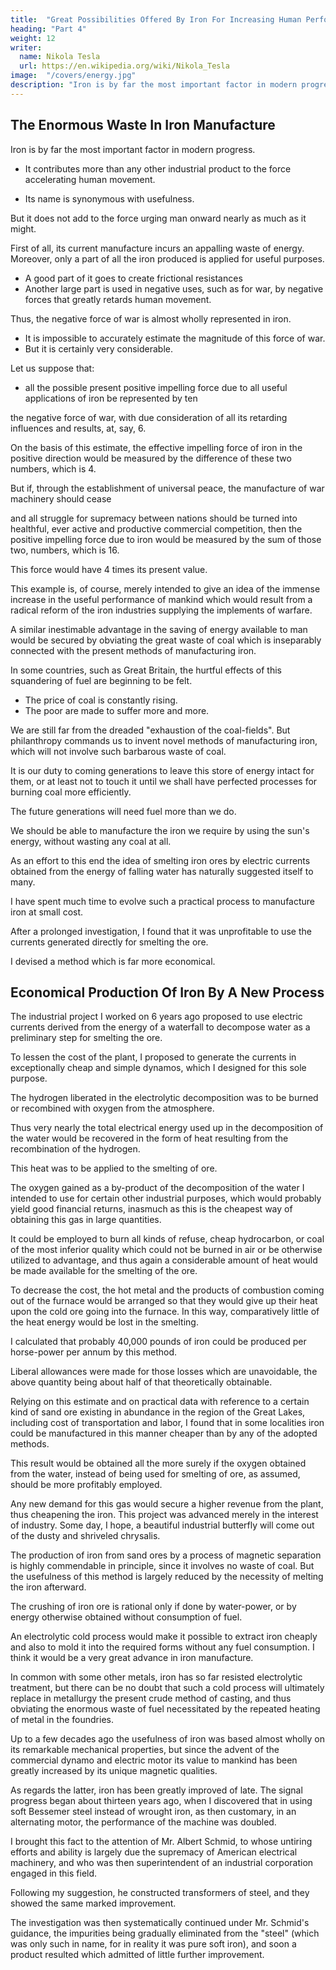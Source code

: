 ```yaml
---
title:  "Great Possibilities Offered By Iron For Increasing Human Performance"
heading: "Part 4"
weight: 12
writer:
  name: Nikola Tesla
  url: https://en.wikipedia.org/wiki/Nikola_Tesla
image:  "/covers/energy.jpg"
description: "Iron is by far the most important factor in modern progress"
---
```



## The Enormous Waste In Iron Manufacture

Iron is by far the most important factor in modern progress. 
- It contributes more than any other industrial product to the force accelerating human movement.
 <!-- So general is the use of this metal, and so intimately is it connected with all that concerns our life, that it has become as indispensable to us as the very air we breathe.  -->
- Its name is synonymous with usefulness. 

<!-- , however great the influence of iron may be on the present human development, -->

But it does not add to the force urging man onward nearly as much as it might. 

First of all, its current manufacture incurs an appalling waste of energy. Moreover, only a part of all the iron produced is applied for useful purposes. 
- A good part of it goes to create frictional resistances
- Another large part is used in negative uses, such as for war, by negative forces that greatly retards human movement.

Thus, the negative force of war is almost wholly represented in iron.
- It is impossible to accurately estimate the magnitude of this force of war. 
- But it is certainly very considerable. 

 <!-- greatest of all retarding forces.  -->

Let us suppose that:
- all the possible present positive impelling force due to all useful applications of iron be represented by ten

the negative force of war, with due consideration of all its retarding influences and results, at, say, 6.

On the basis of this estimate, the effective impelling force of iron in the positive direction would be measured by the difference of these two numbers, which is 4.

But if, through the establishment of universal peace, the manufacture of war machinery should cease

 and all struggle for supremacy between nations should be turned into healthful, ever active and productive commercial competition, then the positive impelling force due to iron would be measured by the sum of those two, numbers, which is 16. 

 This force would have 4 times its present value.

This example is, of course, merely intended to give an idea of the immense increase in the useful performance of mankind which would result from a radical reform of the iron industries supplying the implements of warfare. 

A similar inestimable advantage in the saving of energy available to man would be secured by obviating the great waste of coal which is inseparably connected with the present methods of manufacturing iron. 

In some countries, such as Great Britain, the hurtful effects of this squandering of fuel are beginning to be felt.
- The price of coal is constantly rising.
- The poor are made to suffer more and more. 

We are still far from the dreaded "exhaustion of the coal-fields". But philanthropy commands us to invent novel methods of manufacturing iron, which will not involve such barbarous waste of coal.

<!-- this valuable material from which we derive at present most of our energy.  -->

It is our duty to coming generations to leave this store of energy intact for them, or at least not to touch it until we shall have perfected processes for burning coal more efficiently.

The future generations will need fuel more than we do.

We should be able to manufacture the iron we require by using the sun's energy, without wasting any coal at all. 

As an effort to this end the idea of smelting iron ores by electric currents obtained from the energy of falling water has naturally suggested itself to many. 

I have spent much time to evolve such a practical process to manufacture iron at small cost. 

After a prolonged investigation, I found that it was unprofitable to use the currents generated directly for smelting the ore.

I devised a method which is far more economical. 



## Economical Production Of Iron By A New Process

The industrial project I worked on 6 years ago proposed to use electric currents derived from the energy of a waterfall to decompose water as a preliminary step for smelting the ore.

To lessen the cost of the plant, I proposed to generate the currents in exceptionally cheap and simple dynamos, which I designed for this sole purpose.

The hydrogen liberated in the electrolytic decomposition was to be burned or recombined with oxygen from the atmosphere.

<!-- , not with that from which it was separated, but with that of .  -->

Thus very nearly the total electrical energy used up in the decomposition of the water would be recovered in the form of heat resulting from the recombination of the hydrogen.

This heat was to be applied to the smelting of ore. 

The oxygen gained as a by-product of the decomposition of the water I intended to use for certain other industrial purposes, which would probably yield good financial returns, inasmuch as this is the cheapest way of obtaining this gas in large quantities. 

It could be employed to burn all kinds of refuse, cheap hydrocarbon, or coal of the most inferior quality which could not be burned in air or be otherwise utilized to advantage, and thus again a considerable amount of heat would be made available for the smelting of the ore.

To decrease the cost, the hot metal and the products of combustion coming out of the furnace would be arranged so that they would give up their heat upon the cold ore going into the furnace. In this way, comparatively little of the heat energy would be lost in the smelting.

I calculated that probably 40,000 pounds of iron could be produced per horse-power per annum by this method.

Liberal allowances were made for those losses which are unavoidable, the above quantity being about half of that theoretically obtainable.

Relying on this estimate and on practical data with reference to a certain kind of sand ore existing in abundance in the region of the Great Lakes, including cost of transportation and labor, I found that in some localities iron could be manufactured in this manner cheaper than by any of the adopted methods.

This result would be obtained all the more surely if the oxygen obtained from the water, instead of being used for smelting of ore, as assumed, should be more profitably employed.

Any new demand for this gas would secure a higher revenue from the plant, thus cheapening the iron. This project was advanced merely in the interest of industry. Some day, I hope, a beautiful industrial butterfly will come out of the dusty and shriveled chrysalis. 

The production of iron from sand ores by a process of magnetic separation is highly commendable in principle, since it involves no waste of coal. But the usefulness of this method is largely reduced by the necessity of melting the iron afterward. 

The crushing of iron ore is rational only if done by water-power, or by energy otherwise obtained without consumption of fuel.

An electrolytic cold process would make it possible to extract iron cheaply and also to mold it into the required forms without any fuel consumption. I think it would be a very great advance in iron manufacture.

In common with some other metals, iron has so far resisted electrolytic treatment, but there can be no doubt that such a cold process will ultimately replace in metallurgy the present crude method of casting, and thus obviating the enormous waste of fuel necessitated by the repeated heating of metal in the foundries. 

Up to a few decades ago the usefulness of iron was based almost wholly on its remarkable mechanical properties, but since the advent of the commercial dynamo and electric motor its value to mankind has been greatly increased by its unique magnetic qualities.

As regards the latter, iron has been greatly improved of late. The signal progress began about thirteen years ago, when I discovered that in using soft Bessemer steel instead of wrought iron, as then customary, in an alternating motor, the performance of the machine was doubled. 

I brought this fact to the attention of Mr. Albert Schmid, to whose untiring efforts and ability is largely due the supremacy of American electrical machinery, and who was then superintendent of an industrial corporation engaged in this field. 

Following my suggestion, he constructed transformers of steel, and they showed the same marked improvement. 

The investigation was then systematically continued under Mr. Schmid's guidance, the impurities being gradually eliminated from the "steel" (which was only such in name, for in reality it was pure soft iron), and soon a product resulted which admitted of little further improvement. 
